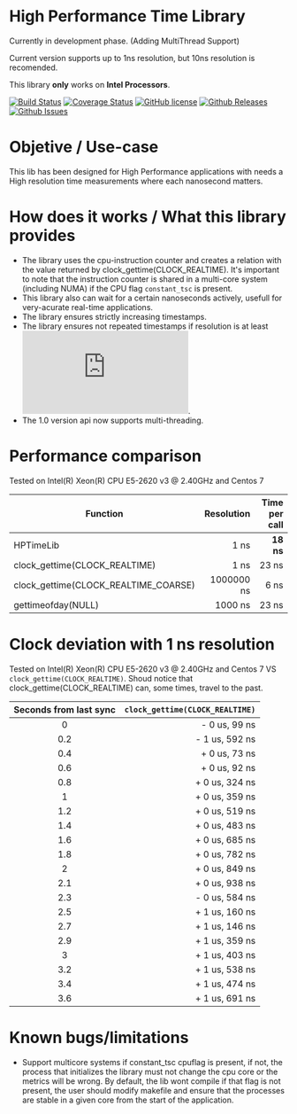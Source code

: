 # High Performance Time Library

Currently in development phase. (Adding MultiThread Support)

Current version supports up to 1ns resolution, but 10ns resolution is recomended.

This library **only** works on **Intel Processors**.

[![Build Status](https://travis-ci.org/ralequi/hptimelib.svg?branch=master)](https://travis-ci.org/ralequi/hptimelib)
[![Coverage Status](https://coveralls.io/repos/github/ralequi/hptimelib/badge.svg)](https://coveralls.io/github/ralequi/hptimelib)
[![GitHub license](https://img.shields.io/badge/license-MIT-blue.svg)](https://raw.githubusercontent.com/ralequi/hptimelib/master/LICENSE.md)
[![Github Releases](https://img.shields.io/github/release/ralequi/hptimelib.svg)](https://github.com/ralequi/hptimelib/releases)
[![Github Issues](https://img.shields.io/github/issues/ralequi/hptimelib.svg)](https://github.com/ralequi/hptimelib/issues)

# Objetive / Use-case

This lib has been designed for High Performance applications with needs a High resolution time measurements where each nanosecond matters.

# How does it works / What this library provides

- The library uses the cpu-instruction counter and creates a relation with the value returned by clock_gettime(CLOCK_REALTIME).
It's important to note that the instruction counter is shared in a multi-core system (including NUMA) if the CPU flag `constant_tsc` is present.
- This library also can wait for a certain nanoseconds actively, usefull for very-acurate real-time applications.
- The library ensures strictly increasing timestamps.
- The library ensures not repeated timestamps if resolution is at least  ![](http://www.sciweavers.org/tex2img.php?eq=10%5E%7B8%7D%20&bc=Transparent&fc=Black&im=png&fs=12&ff=arev&edit=0).
- The 1.0 version api now supports multi-threading.  

# Performance comparison 
Tested on Intel(R) Xeon(R) CPU E5-2620 v3 @ 2.40GHz and Centos 7

| Function                             | Resolution | Time per call  |
| ------------------------------------ | ----------:| -----:|
| HPTimeLib                            | 1 ns     | **18 ns** |
| clock_gettime(CLOCK_REALTIME)        | 1 ns       | 23 ns |
| clock_gettime(CLOCK_REALTIME_COARSE) | 1000000 ns |  6 ns |
| gettimeofday(NULL)                   | 1000 ns    | 23 ns |

# Clock deviation with 1 ns resolution
Tested on Intel(R) Xeon(R) CPU E5-2620 v3 @ 2.40GHz and Centos 7 VS `clock_gettime(CLOCK_REALTIME)`.
Shoud notice that clock_gettime(CLOCK_REALTIME) can, some times, travel to the past.

| Seconds from last sync   | `clock_gettime(CLOCK_REALTIME)`  |
|:------------------------:| --------------------------------:|
| 0                        | - 0 us,  99 ns                   |
| 0.2                      | - 1 us, 592 ns                   |
| 0.4                      | + 0 us,  73 ns                   |
| 0.6                      | + 0 us,  92 ns                   |
| 0.8                      | + 0 us, 324 ns                   |
| 1                        | + 0 us, 359 ns                   |
| 1.2                      | + 0 us, 519 ns                   |
| 1.4                      | + 0 us, 483 ns                   |
| 1.6                      | + 0 us, 685 ns                   |
| 1.8                      | + 0 us, 782 ns                   |
| 2                        | + 0 us, 849 ns                   |
| 2.1                      | + 0 us, 938 ns                   |
| 2.3                      | - 0 us, 584 ns                   |
| 2.5                      | + 1 us, 160 ns                   |
| 2.7                      | + 1 us, 146 ns                   |
| 2.9                      | + 1 us, 359 ns                   |
| 3                        | + 1 us, 403 ns                   |
| 3.2                      | + 1 us, 538 ns                   |
| 3.4                      | + 1 us, 474 ns                   |
| 3.6                      | + 1 us, 691 ns                   |

# Known bugs/limitations

- Support multicore systems if constant_tsc cpuflag is present, if not, the process that initializes the library must not change the cpu core or the metrics will be wrong. By 
default, the lib wont compile if that flag is not present, the user should modify makefile and ensure that the processes are stable in a given core from the start of the 
application.
